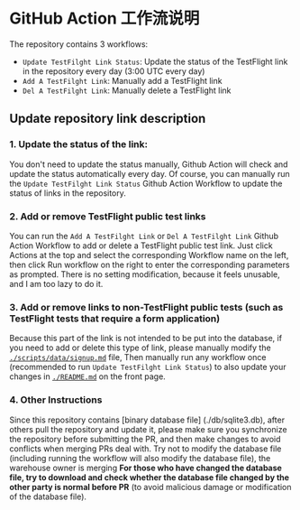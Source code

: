 # GitHub Action 工作流说明
The repository contains 3 workflows:
* `Update TestFilght Link Status`: Update the status of the TestFlight link in the repository every day (3:00 UTC every day)
* `Add A TestFilght Link`: Manually add a TestFlight link
* `Del A TestFilght Link`: Manually delete a TestFlight link

## Update repository link description
### 1. Update the status of the link:
You don't need to update the status manually, Github Action will check and update the status automatically every day. Of course, you can manually run the `Update TestFilght Link Status` Github Action Workflow to update the status of links in the repository.

### 2. Add or remove TestFlight public test links
You can run the `Add A TestFilght Link` or `Del A TestFilght Link` Github Action Workflow to add or delete a TestFlight public test link. Just click Actions at the top and select the corresponding Workflow name on the left, then click Run workflow on the right to enter the corresponding parameters as prompted.
There is no setting modification, because it feels unusable, and I am too lazy to do it.

### 3. Add or remove links to non-TestFlight public tests (such as TestFlight tests that require a form application)
Because this part of the link is not intended to be put into the database, if you need to add or delete this type of link, please manually modify the [`./scripts/data/signup.md`](./scripts/data/signup.md) file, Then manually run any workflow once (recommended to run `Update TestFilght Link Status`) to also update your changes in [`./README.md`](./README.md) on the front page.

### 4. Other Instructions
Since this repository contains [binary database file] (./db/sqlite3.db), after others pull the repository and update it, please make sure you synchronize the repository before submitting the PR, and then make changes to avoid conflicts when merging PRs deal with. Try not to modify the database file (including running the workflow will also modify the database file), the warehouse owner is merging __For those who have changed the database file, try to download and check whether the database file changed by the other party is normal before PR__ (to avoid malicious damage or modification of the database file).
